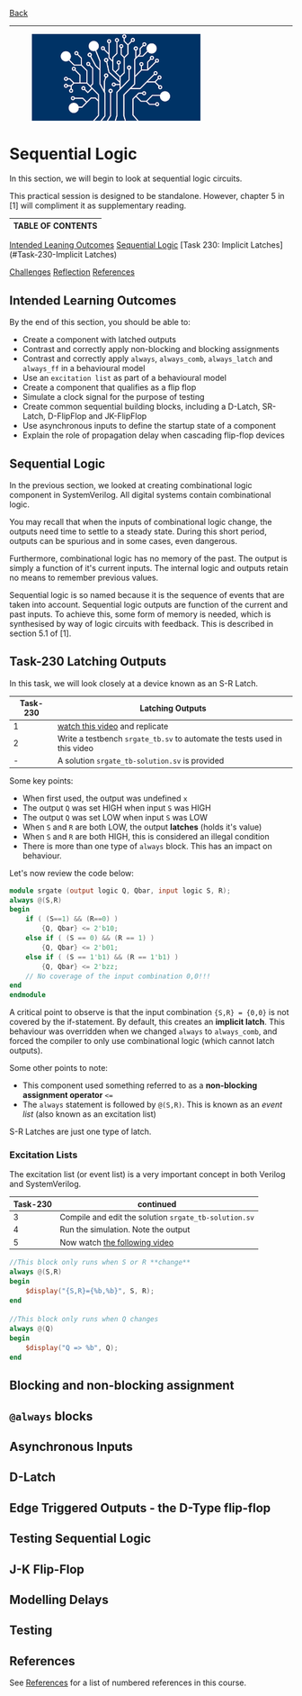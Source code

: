 [Back](../README.md)

---

<figure>
<img src="../img/hdl.png" width="300px">
</figure>

# Sequential Logic

In this section, we will begin to look at sequential logic circuits.

This practical session is designed to be standalone. However, chapter 5 in [1] will compliment it as supplementary reading.

| TABLE OF CONTENTS |
| - |
[Intended Leaning Outcomes](#Intended-Learning-Outcomes)
[Sequential Logic](#)
[Task 230: Implicit Latches](#Task-230-Implicit Latches)

[Challenges](#Challenges)
[Reflection](#Reflection)
[References](#References)

## Intended Learning Outcomes

By the end of this section, you should be able to:

* Create a component with latched outputs
* Contrast and correctly apply non-blocking and blocking assignments
* Contrast and correctly apply `always`, `always_comb`, `always_latch` and `always_ff` in a behavioural model
* Use an `excitation list` as part of a behavioural model
* Create a component that qualifies as a flip flop
* Simulate a clock signal for the purpose of testing
* Create common sequential building blocks, including a D-Latch, SR-Latch, D-FlipFlop and JK-FlipFlop 
* Use asynchronous inputs to define the startup state of a component
* Explain the role of propagation delay when cascading flip-flop devices

## Sequential Logic
In the previous section, we looked at creating combinational logic component in SystemVerilog. All digital systems contain combinational logic. 

You may recall that when the inputs of combinational logic change, the outputs need time to settle to a steady state. During this short period, outputs can be spurious and in some cases, even dangerous. 

Furthermore, combinational logic has no memory of the past. The output is simply a function of it's current inputs. The internal logic and outputs retain no means to remember previous values.

Sequential logic is so named because it is the sequence of events that are taken into account. Sequential logic outputs are function of the current and past inputs. To achieve this, some form of memory is needed, which is synthesised by way of logic circuits with feedback. This is described in section 5.1 of [1].

## Task-230 Latching Outputs
In this task, we will look closely at a device known as an S-R Latch. 

| Task-230 | Latching Outputs |
| - | - |
| 1 | [watch this video](https://plymouth.cloud.panopto.eu/Panopto/Pages/Viewer.aspx?id=3e2b3c6e-1a58-45d0-b735-ae2f00c85511) and replicate |
| 2 | Write a testbench `srgate_tb.sv` to automate the tests used in this video |
| - | A solution `srgate_tb-solution.sv` is provided | 

Some key points:

* When first used, the output was undefined `x`
* The output `Q` was set HIGH when input `S` was HIGH
* The output `Q` was set LOW when input `S` was LOW
* When `S` and `R` are both LOW, the output **latches** (holds it's value)
* When `S` and `R` are both HIGH, this is considered an illegal condition
* There is more than one type of `always` block. This has an impact on behaviour.

Let's now review the code below:

```verilog
module srgate (output logic Q, Qbar, input logic S, R);
always @(S,R) 
begin
	if ( (S==1) && (R==0) )
		{Q, Qbar} <= 2'b10;
	else if ( (S == 0) && (R == 1) )
		{Q, Qbar} <= 2'b01;
	else if ( (S == 1'b1) && (R == 1'b1) )
		{Q, Qbar} <= 2'bzz;
    // No coverage of the input combination 0,0!!!
end
endmodule
```

A critical point to observe is that the input combination `{S,R} = {0,0}` is not covered by the if-statement. By default, this creates an **implicit latch**. This behaviour was overridden when we changed `always` to `always_comb`, and forced the compiler to only use combinational logic (which cannot latch outputs).

Some other points to note:

* This component used something referred to as a **non-blocking assignment operator** `<=`
* The `always` statement is followed by `@(S,R)`. This is known as an *event list* (also known as an excitation list)

S-R Latches are just one type of latch.

### Excitation Lists
The excitation list (or event list) is a very important concept in both Verilog and SystemVerilog.

| Task-230 | continued |
| - | - |
| 3 | Compile and edit the solution `srgate_tb-solution.sv` | 
| 4 | Run the simulation. Note the output |
| 5 | Now watch [the following video](TBD) |

```verilog
//This block only runs when S or R **change**
always @(S,R)
begin
	$display("{S,R}={%b,%b}", S, R);
end

//This block only runs when Q changes
always @(Q)
begin
	$display("Q => %b", Q);
end
```


## Blocking and non-blocking assignment

## `@always` blocks



## Asynchronous Inputs

## D-Latch

## Edge Triggered Outputs - the D-Type flip-flop

## Testing Sequential Logic

## J-K Flip-Flop

## Modelling Delays

## Testing


## References

See [References](references.md) for a list of numbered references in this course.
